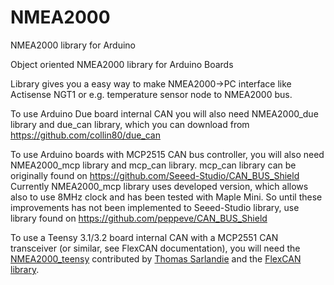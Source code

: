 # NMEA2000
NMEA2000 library for Arduino

Object oriented NMEA2000 library for Arduino Boards

Library gives you a easy way to make NMEA2000->PC interface like Actisense NGT1
or e.g. temperature sensor node to NMEA2000 bus.

To use Arduino Due board internal CAN you will also need NMEA2000_due library and
due_can library, which you can download from  https://github.com/collin80/due_can

To use Arduino boards with MCP2515 CAN bus controller, you will also need NMEA2000_mcp library
and mcp_can library. mcp_can library can be originally found on https://github.com/Seeed-Studio/CAN_BUS_Shield
Currently NMEA2000_mcp library uses developed version, which allows also to use 8MHz clock and
has been tested with Maple Mini. So until these improvements has not been implemented to Seeed-Studio
library, use library found on https://github.com/peppeve/CAN_BUS_Shield

To use a Teensy 3.1/3.2 board internal CAN with a MCP2551 CAN transceiver (or similar, see FlexCAN documentation), 
you will need the [NMEA2000_teensy](https://github.com/sarfata/NMEA2000_teensy) contributed by 
[Thomas Sarlandie](https://twitter.com/sarfata/) and the [FlexCAN library](https://github.com/teachop/FlexCAN_Library).
